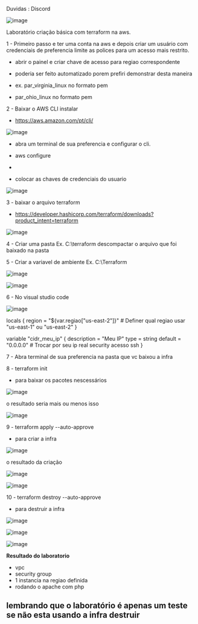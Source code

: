 Duvidas : Discord 

![image](https://user-images.githubusercontent.com/82802634/218651082-f8e7f959-f409-4b24-8b58-dc203791854c.png)


Laboratório criação básica com terraform na aws.

1 - Primeiro passo e ter uma conta na aws e depois criar um usuário com credenciais de preferencia limite as polices para um acesso mais restrito.

  - abrir o painel e criar chave de acesso para regiao correspondente
  - poderia ser feito automatizado porem prefiri demonstrar desta maneira
  
  - ex. par_virginia_linux no formato pem
  - par_ohio_linux   no formato pem



2 - Baixar o AWS CLI instalar

  - https://aws.amazon.com/pt/cli/
  
  ![image](https://user-images.githubusercontent.com/82802634/218651595-ce290db9-4910-4b83-b21b-3b1804894f36.png)

  
  - abra um terminal de sua preferencia e configurar o cli.
  
  - aws configure
  - 
  - colocar as chaves de credenciais do usuario
  
  ![image](https://user-images.githubusercontent.com/82802634/218652056-a49b01df-c2f8-49ec-989c-37441883b608.png)

  
3 - baixar o arquivo terraform

  - https://developer.hashicorp.com/terraform/downloads?product_intent=terraform

![image](https://user-images.githubusercontent.com/82802634/218653404-ee93a9e7-4ed9-4486-a857-b606c9e87452.png)


4 - Criar uma pasta Ex. C:\terraform  descompactar o arquivo que foi baixado na pasta

5 - Criar a variavel de ambiente  Ex. C:\Terraform

![image](https://user-images.githubusercontent.com/82802634/218652625-5e240c2a-f162-4416-b740-52d54323723f.png)

![image](https://user-images.githubusercontent.com/82802634/218652731-29e126ad-ce3e-4233-b98d-9e80f78a7352.png)


6 - No visual studio code

![image](https://user-images.githubusercontent.com/82802634/218653702-ca191dea-ada0-4cd5-99a3-2942db548f35.png)


locals {
  region = "${var.regiao["us-east-2"]}" # Definer qual regiao usar "us-east-1" ou "us-east-2"
}

variable "cidr_meu_ip" {
  description = "Meu IP"
  type        = string
  default     = "0.0.0.0" # Trocar por seu ip real security acesso ssh
}

7 - Abra terminal de sua preferencia na pasta que vc baixou a infra

8 - terraform init 
  - para baixar os pacotes nescessários

![image](https://user-images.githubusercontent.com/82802634/218654096-1cb6d756-ae6d-4173-bbed-1ac5f8c6b864.png)

o resultado seria mais ou menos isso

![image](https://user-images.githubusercontent.com/82802634/218654232-e80666ea-e424-4546-9ff0-fab8642f2f0e.png)


9 - terraform apply --auto-approve
  - para criar a infra

![image](https://user-images.githubusercontent.com/82802634/218654380-555f4732-6043-4ca4-889b-01e8b40f7352.png)

o resultado da criação

![image](https://user-images.githubusercontent.com/82802634/218654674-82c824be-afd4-4aa2-8f5f-f1198c4a441d.png)

![image](https://user-images.githubusercontent.com/82802634/218654913-81c3e8e8-83f2-45ee-8a1d-285e98932ceb.png)


10 - terraform destroy --auto-approve
  - para destruir a infra

![image](https://user-images.githubusercontent.com/82802634/218655056-532added-04a4-4139-9420-0a940109f32e.png)

![image](https://user-images.githubusercontent.com/82802634/218655203-6a2668a0-4ffd-44dd-aa4e-fbca9d8deffa.png)

![image](https://user-images.githubusercontent.com/82802634/218655282-f0f8a1f1-ee2a-46a9-8d1f-761e9843c301.png)


<b> Resultado do laboratorio </b>

 - vpc 
 - security group
 - 1 instancia na regiao definida
 - rodando o apache com php

<h2> lembrando que o laboratório é apenas um teste se não esta usando a infra destruir </h2> 



